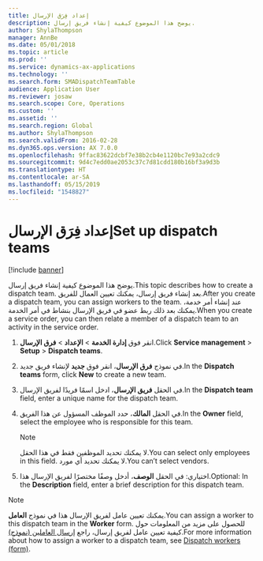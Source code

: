 ```yaml
---
title: إعداد فِرَق الإرسال
description: يوضح هذا الموضوع كيفية إنشاء فريق إرسال.
author: ShylaThompson
manager: AnnBe
ms.date: 05/01/2018
ms.topic: article
ms.prod: ''
ms.service: dynamics-ax-applications
ms.technology: ''
ms.search.form: SMADispatchTeamTable
audience: Application User
ms.reviewer: josaw
ms.search.scope: Core, Operations
ms.custom: ''
ms.assetid: ''
ms.search.region: Global
ms.author: ShylaThompson
ms.search.validFrom: 2016-02-28
ms.dyn365.ops.version: AX 7.0.0
ms.openlocfilehash: 9ffac83622dcbf7e38b2cb4e1120bc7e93a2cdc9
ms.sourcegitcommit: 9d4c7edd0ae2053c37c7d81cdd180b16bf3a9d3b
ms.translationtype: HT
ms.contentlocale: ar-SA
ms.lasthandoff: 05/15/2019
ms.locfileid: "1548827"
---
```

# <a name="set-up-dispatch-teams"></a><span data-ttu-id="670da-103">إعداد فِرَق الإرسال</span><span class="sxs-lookup"><span data-stu-id="670da-103">Set up dispatch teams</span></span> 

[!include [banner](../includes/banner.md)]


<span data-ttu-id="670da-104">يوضح هذا الموضوع كيفية إنشاء فريق إرسال.</span><span class="sxs-lookup"><span data-stu-id="670da-104">This topic describes how to create a dispatch team.</span></span> <span data-ttu-id="670da-105">بعد إنشاء فريق إرسال، يمكنك تعيين العمال للفريق.</span><span class="sxs-lookup"><span data-stu-id="670da-105">After you create a dispatch team, you can assign workers to the team.</span></span> <span data-ttu-id="670da-106">عند إنشاء أمر خدمة، يمكنك بعد ذلك ربط عضو في فريق الإرسال بنشاط في أمر الخدمة.</span><span class="sxs-lookup"><span data-stu-id="670da-106">When you create a service order, you can then relate a member of a dispatch team to an activity in the service order.</span></span>

1.  <span data-ttu-id="670da-107">انقر فوق **إدارة الخدمة** \> **الإعداد** \> **فرق الإرسال**.</span><span class="sxs-lookup"><span data-stu-id="670da-107">Click **Service management** \> **Setup** \> **Dispatch teams**.</span></span>

2.  <span data-ttu-id="670da-108">في نموذج **فرق الإرسال**، انقر فوق **جديد** لإنشاء فريق جديد.</span><span class="sxs-lookup"><span data-stu-id="670da-108">In the **Dispatch teams** form, click **New** to create a new team.</span></span>

3.  <span data-ttu-id="670da-109">في الحقل **فريق الإرسال**، ادخل اسمًا فريدًا لفريق الإرسال.</span><span class="sxs-lookup"><span data-stu-id="670da-109">In the **Dispatch team** field, enter a unique name for the dispatch team.</span></span>

4.  <span data-ttu-id="670da-110">في الحقل **المالك**، حدد الموظف المسؤول عن هذا الفريق.</span><span class="sxs-lookup"><span data-stu-id="670da-110">In the **Owner** field, select the employee who is responsible for this team.</span></span>
    

    > [!NOTE]
    > <P><span data-ttu-id="670da-111">لا يمكنك تحديد الموظفين فقط في هذا الحقل.</span><span class="sxs-lookup"><span data-stu-id="670da-111">You can select only employees in this field.</span></span> <span data-ttu-id="670da-112">لا يمكنك تحديد أي مورد.</span><span class="sxs-lookup"><span data-stu-id="670da-112">You can’t select vendors.</span></span></P>



5.  <span data-ttu-id="670da-113">اختياري: في الحقل **الوصف**، أدخل وصفًا مختصرًا لفريق الإرسال هذا.</span><span class="sxs-lookup"><span data-stu-id="670da-113">Optional: In the **Description** field, enter a brief description for this dispatch team.</span></span>


> [!NOTE]
> <P><span data-ttu-id="670da-114">يمكنك تعيين عامل لفريق الإرسال هذا في نموذج <STRONG>العامل</STRONG>.</span><span class="sxs-lookup"><span data-stu-id="670da-114">You can assign a worker to this dispatch team in the <STRONG>Worker</STRONG> form.</span></span> <span data-ttu-id="670da-115">للحصول على مزيد من المعلومات حول كيفية تعيين عامل لفريق إرسال، راجع <A href="https://technet.microsoft.com/en-us/library/dn776288(v=ax.60)">إرسال العاملين (نموذج)</A>.</span><span class="sxs-lookup"><span data-stu-id="670da-115">For more information about how to assign a worker to a dispatch team, see <A href="https://technet.microsoft.com/en-us/library/dn776288(v=ax.60)">Dispatch workers (form)</A>.</span></span></P>



